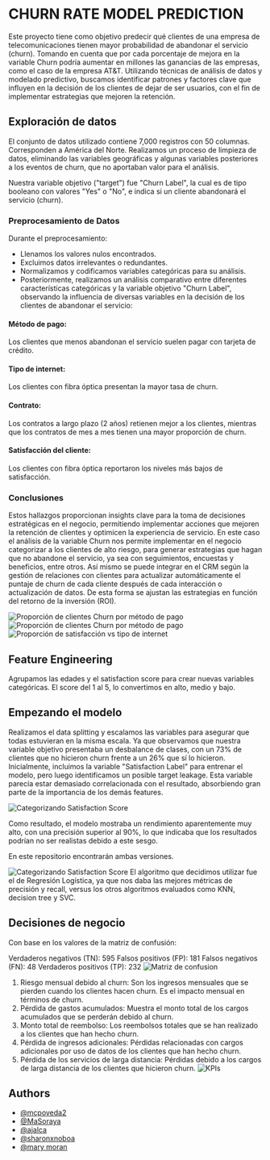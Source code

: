 
# CHURN RATE MODEL PREDICTION

Este proyecto tiene como objetivo predecir qué clientes de una empresa de telecomunicaciones tienen mayor probabilidad de abandonar el servicio (churn). Tomando en cuenta que por cada porcentaje de mejora en la variable Churn podría aumentar en millones las ganancias de  las empresas, como el caso de la empresa AT&T. Utilizando técnicas de análisis de datos y modelado predictivo, buscamos identificar patrones y factores clave que influyen en la decisión de los clientes de dejar de ser usuarios, con el fin de implementar estrategias que mejoren la retención. 


## Exploración de datos

El conjunto de datos utilizado contiene 7,000 registros con 50 columnas. Corresponden a América del Norte. Realizamos un proceso de limpieza de datos, eliminando las variables geográficas y algunas variables posteriores a los eventos de churn, que no aportaban valor para el análisis.

Nuestra variable objetivo ("target") fue "Churn Label", la cual es de tipo booleano con valores "Yes" o "No", e indica si un cliente abandonará el servicio (churn).

### Preprocesamiento de Datos
Durante el preprocesamiento:

- Llenamos los valores nulos encontrados.
- Excluimos datos irrelevantes o redundantes.
- Normalizamos y codificamos variables categóricas para su análisis.
- Posteriormente, realizamos un análisis comparativo entre diferentes características categóricas y la variable objetivo "Churn Label", observando la influencia de diversas variables en la decisión de los clientes de abandonar el servicio:

#### Método de pago: 
Los clientes que menos abandonan el servicio suelen pagar con tarjeta de crédito.
#### Tipo de internet: 
Los clientes con fibra óptica presentan la mayor tasa de churn.
#### Contrato: 
Los contratos a largo plazo (2 años) retienen mejor a los clientes, mientras que los contratos de mes a mes tienen una mayor proporción de churn.
#### Satisfacción del cliente: 
Los clientes con fibra óptica reportaron los niveles más bajos de satisfacción.
### Conclusiones
Estos hallazgos proporcionan insights clave para la toma de decisiones estratégicas en el negocio, permitiendo implementar acciones que mejoren la retención de clientes y optimicen la experiencia de servicio. En este caso el análisis de la variable Churn nos permite implementar en el negocio categorizar a los clientes de alto riesgo, para generar estrategias que hagan que no abandone el servicio, ya sea con seguimientos, encuestas y beneficios, entre otros. Así mismo se puede integrar en el CRM según la gestión de relaciones con clientes para actualizar automáticamente el puntaje de churn de cada cliente después de cada interacción o actualización de datos. De esta forma se ajustan las estrategias en función del retorno de la inversión (ROI).

![Proporción de clientes Churn por método de pago](https://github.com/mcpoveda2/ProyectoFinalPython/blob/main/images/PAYMENT%20VS%20CHURN%20LABEL.png)
![Proporción de clientes Churn por método de pago](https://github.com/mcpoveda2/ProyectoFinalPython/blob/main/images/churn%20contrato.png)
![Proporción de satisfacción vs tipo de internet](https://github.com/mcpoveda2/ProyectoFinalPython/blob/main/images/satisfaction%20vs%20internet%20type.png)

## Feature Engineering
Agrupamos las edades y el satisfaction score para crear nuevas variables categóricas.
El score del 1 al 5, lo convertimos en alto, medio y bajo. 

## Empezando el modelo

Realizamos el data splitting y escalamos las variables para asegurar que todas estuvieran en la misma escala. Ya que observamos que nuestra variable objetivo presentaba un desbalance de clases, con un 73% de clientes que no hicieron churn frente a un 26% que sí lo hicieron.
Inicialmente, incluimos la variable "Satisfaction Label" para entrenar el modelo, pero luego identificamos un posible target leakage. Esta variable parecía estar demasiado correlacionada con el resultado, absorbiendo gran parte de la importancia de los demás features. 

![Categorizando Satisfaction Score](https://github.com/mcpoveda2/ProyectoFinalPython/blob/main/images/satisfaction%20label%20categorica.png)

Como resultado, el modelo mostraba un rendimiento aparentemente muy alto, con una precisión superior al 90%, lo que indicaba que los resultados podrían no ser realistas debido a este sesgo.

En este repositorio encontrarán ambas versiones. 

![Categorizando Satisfaction Score](https://github.com/mcpoveda2/ProyectoFinalPython/blob/main/images/METRICAS.png) 
El algoritmo que decidimos utilizar fue el de Regresión Logística, ya que nos daba las mejores métricas de precisión y recall, versus los otros algoritmos evaluados como KNN, decision tree y SVC. 

## Decisiones de negocio
Con base en los valores de la matriz de confusión:

Verdaderos negativos (TN): 595
Falsos positivos (FP): 181
Falsos negativos (FN): 48
Verdaderos positivos (TP): 232
![Matriz de confusion](https://github.com/mcpoveda2/ProyectoFinalPython/blob/main/images/matriz_regresion.png) 

1. Riesgo mensual debido al churn: Son los ingresos mensuales que se pierden cuando los clientes hacen churn. Es el impacto mensual en términos de churn.
2. Pérdida de gastos acumulados: Muestra el monto total de los cargos acumulados que se perderán debido al churn.
3. Monto total de reembolso: Los reembolsos totales que se han realizado a los clientes que han hecho churn.
4. Pérdida de ingresos adicionales: Pérdidas relacionadas con cargos adicionales por uso de datos de los clientes que han hecho churn.
5. Pérdida de los servicios de larga distancia: Pérdidas debido a los cargos de larga distancia de los clientes que hicieron churn.
![KPIs](https://github.com/mcpoveda2/ProyectoFinalPython/blob/main/images/KPIs.png)

## Authors

- [@mcpoveda2](https://github.com/mcpoveda2)
- [@MaSoraya](https://github.com/MaSoraya)
- [@ajalca](https://github.com/ajalca)
- [@sharonxnoboa](https://github.com/sharonxnoboa)
- [@mary moran](https://github.com/Mar5555555)
